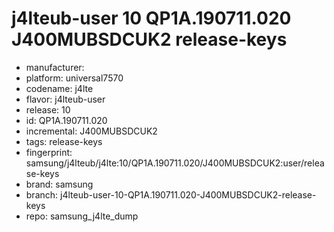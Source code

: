 # j4lteub-user 10 QP1A.190711.020 J400MUBSDCUK2 release-keys
- manufacturer: 
- platform: universal7570
- codename: j4lte
- flavor: j4lteub-user
- release: 10
- id: QP1A.190711.020
- incremental: J400MUBSDCUK2
- tags: release-keys
- fingerprint: samsung/j4lteub/j4lte:10/QP1A.190711.020/J400MUBSDCUK2:user/release-keys
- brand: samsung
- branch: j4lteub-user-10-QP1A.190711.020-J400MUBSDCUK2-release-keys
- repo: samsung_j4lte_dump
